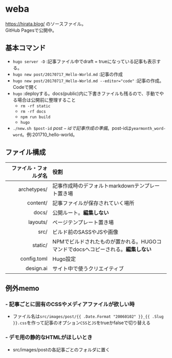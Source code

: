 # weba

https://hirata.blog/ のソースファイル。  
GitHub Pagesで公開中。

## 基本コマンド
- `hugo server -D` :記事ファイル中でdraft = trueになっている記事も表示する。  
- `hugo new post/20170717_Hello-World.md` :記事の作成
- `hugo new post/20170717_Hello-World.md --editor="code"` :記事の作成。Codeで開く
- `hugo` :deployする。docs(public)内に下書きファイルも残るので、手動でやる場合は公開前に整理すること
  - `rm -rf static`
  - `rm -rf docs`
  - `npm run build`
  - `hugo`
- `./new.sh $post-id` $post-idで記事作成の準備。$post-idは`yearmonth_word-word`。例:201710_hello-world。


## ファイル構成
ファイル・フォルダ名 | 役割
--:|:--
archetypes/ | 記事作成時のデフォルトmarkdownテンプレート置き場
content/ | 記事ファイルが保存されていく場所
docs/ | 公開ルート。**編集しない**
layouts/ | ページテンプレート置き場
src/ | ビルド前のSASSやJSや画像
static/ | NPMでビルドされたものが置かれる。HUGOコマンドでdocsへコピーされる。**編集しない**
config.toml | Hugo設定
design.ai | サイト中で使うクリエイティブ

## 例外memo

### - 記事ごとに固有のCSSやメディアファイルが欲しい時
- ファイル名は`src/images/post/{{ .Date.Format "20060102" }}_{{ .Slug }}.css`を作って記事のオプション`CSS`と`JS`をtrueかfalseで切り替える

### - デモ用の静的なHTMLがほしいとき
- src/images/postの各記事ごとのフォルダに置く
